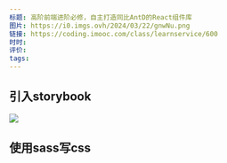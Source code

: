 ```yaml
---
标题: 高阶前端进阶必修，自主打造同比AntD的React组件库
图片: https://i0.imgs.ovh/2024/03/22/gnwNu.png
链接: https://coding.imooc.com/class/learnservice/600
时时: 
评价: 
tags:
---
```


## 引入storybook

![](Pasted%20image%2020240323162317.png)

## 使用sass写css